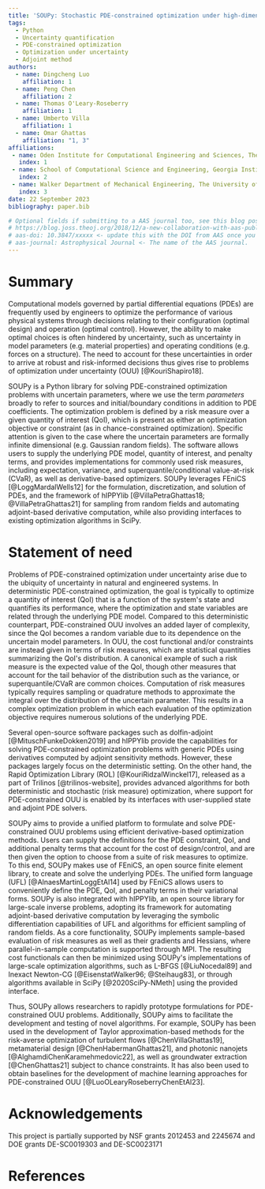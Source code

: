 ```yaml
---
title: 'SOUPy: Stochastic PDE-constrained optimization under high-dimensional uncertainty in Python'
tags:
  - Python
  - Uncertainty quantification
  - PDE-constrained optimization
  - Optimization under uncertainty
  - Adjoint method
authors:
  - name: Dingcheng Luo 
    affiliation: 1
  - name: Peng Chen 
    affiliation: 2
  - name: Thomas O'Leary-Roseberry 
    affiliation: 1
  - name: Umberto Villa 
    affiliation: 1
  - name: Omar Ghattas
    affiliation: "1, 3"
affiliations:
 - name: Oden Institute for Computational Engineering and Sciences, The University of Texas at Austin, USA 
   index: 1
 - name: School of Computational Science and Engineering, Georgia Institute of Technology, USA
   index: 2
 - name: Walker Department of Mechanical Engineering, The University of Texas at Austin, USA 
   index: 3
date: 22 September 2023
bibliography: paper.bib

# Optional fields if submitting to a AAS journal too, see this blog post:
# https://blog.joss.theoj.org/2018/12/a-new-collaboration-with-aas-publishing
# aas-doi: 10.3847/xxxxx <- update this with the DOI from AAS once you know it.
# aas-journal: Astrophysical Journal <- The name of the AAS journal.
---
```


# Summary

Computational models governed by partial differential equations (PDEs) 
are frequently used by engineers to optimize the performance of various physical systems 
through decisions relating to their configuration (optimal design) and operation (optimal control). 
However, the ability to make optimal choices is often hindered by uncertainty, 
such as uncertainty in model parameters (e.g. material properties) and operating conditions (e.g. forces on a structure).
The need to account for these uncertainties in order to arrive at robust and risk-informed decisions thus gives rise to problems of optimization under uncertainty (OUU) [@KouriShapiro18].

SOUPy is a Python library for solving PDE-constrained optimization problems with uncertain parameters, where we use the term *parameters* broadly to refer to sources and initial/boundary conditions in addition to PDE coefficients.
The optimization problem is defined by a risk measure over a given quantity of interest (QoI), which is present as either an optimization objective or constraint (as in chance-constrained optimization).
Specific attention is given to the case where the uncertain parameters are formally infinite dimensional (e.g. Gaussian random fields).
The software allows users to supply the underlying PDE model, quantity of interest, and penalty terms, 
and provides implementations for commonly used risk measures, including expectation, variance, and superquantile/conditional value-at-risk (CVaR), as well as derivative-based optimizers. 
SOUPy leverages FEniCS [@LoggMardalWells12] for the formulation, discretization, and solution of PDEs, 
and the framework of hIPPYlib [@VillaPetraGhattas18; @VillaPetraGhattas21] for sampling from random fields and automating adjoint-based derivative computation,
while also providing interfaces to existing optimization algorithms in SciPy.


# Statement of need 

Problems of PDE-constrained optimization under uncertainty arise due to the ubiquity of uncertainty in natural and engineered systems.
In deterministic PDE-constrained optimization, the goal is typically to optimize a quantity of interest (QoI) that is a function of the system's state and quantifies its performance, where the optimization and state variables are related through the underlying PDE model. 
Compared to this deterministic counterpart, PDE-constrained OUU involves an added layer of complexity, 
since the QoI becomes a random variable due to its dependence on the uncertain model parameters.
In OUU, the cost functional and/or constraints are instead given in terms of risk measures, which are statistical quantities summarizing the QoI's distribution. 
A canonical example of such a risk measure is the expected value of the QoI, 
though other measures that account for the tail behavior of the distribution such as 
the variance, or superquantile/CVaR are common choices.
Computation of risk measures typically requires sampling or quadrature methods to approximate the integral over the distribution of the uncertain parameter.
This results in a complex optimization problem in which each evaluation of the optimization objective requires numerous solutions of the underlying PDE.

Several open-source software packages such as dolfin-adjoint [@MituschFunkeDokken2019] and hIPPYlib 
provide the capabilities for solving PDE-constrained optimization problems with generic PDEs using derivatives computed by adjoint sensitivity methods. 
However, these packages largely focus on the deterministic setting. 
On the other hand, the Rapid Optimization Library (ROL) [@KouriRidzalWinckel17], released as a part of Trilinos [@trilinos-website], provides advanced algorithms for both deterministic and stochastic (risk measure) optimization, where support for PDE-constrained OUU is enabled by its interfaces with user-supplied state and adjoint PDE solvers. 

<!-- \autoref{fig:diagram} shows the key components of a PDE-constrained OUU problem and their corresponding classes in the SOUPy.

![Structure of a PDE-constrained OUU problem, illustrating the main components and their corresponding classes as implemented in SOUPy. \label{fig:diagram}](diagram.pdf) -->

SOUPy aims to provide a unified platform to formulate and solve PDE-constrained OUU problems using efficient derivative-based optimization methods. 
Users can supply the definitions for the PDE constraint, QoI, and additional penalty terms that account for the cost of design/control, and are then given the option to choose from a suite of risk measures to optimize.
To this end, SOUPy makes use of FEniCS, an open source finite element library, to create and solve the underlying PDEs. 
The unified form language (UFL) [@AlnaesMartinLoggEtAl14] used by FEniCS allows users to conveniently define the PDE, QoI, and penalty terms in their variational forms.
SOUPy is also integrated with hIPPYlib, an open source library for large-scale inverse problems, 
adopting its framework for automating adjoint-based derivative computation by leveraging the symbolic differentiation capabilities of UFL and algorithms for efficient sampling of random fields.
As a core functionality, SOUPy implements sample-based evaluation of risk measures as well as their gradients and Hessians, where parallel-in-sample computation is supported through MPI. 
The resulting cost functionals can then be minimized using SOUPy's implementations of large-scale optimization algorithms, such as L-BFGS [@LiuNocedal89] and Inexact Newton-CG [@EisenstatWalker96; @Steihaug83], 
or through algorithms available in SciPy [@2020SciPy-NMeth] using the provided interface. 

<!-- Since the problem formulation can be conveniently supplied through their variational forms in SOUPy, the library allows researchers to rapidly prototype formulations for PDE-constrained OUU problems, 
and automatically handles the risk measure evaluations and derivative computations. -->
<!-- by simply supplying the variational forms for the problem formulation, and leaving SOUPy to automatically handle the risk measure evaluations and derivative computations. -->

Thus, SOUPy allows researchers to rapidly prototype formulations for PDE-constrained OUU problems.
Additionally, SOUPy aims to facilitate the development and testing of novel algorithms.
For example, SOUPy has been used in the development of Taylor approximation-based methods for the risk-averse optimization of turbulent flows [@ChenVillaGhattas19], metamaterial design [@ChenHabermanGhattas21], and photonic nanojets [@AlghamdiChenKaramehmedovic22], as well as groundwater extraction [@ChenGhattas21] subject to chance constraints.
It has also been used to obtain baselines for the development of machine learning approaches for PDE-constrained OUU [@LuoOLearyRoseberryChenEtAl23].

# Acknowledgements
This project is partially supported by NSF grants 2012453 and 2245674 and DOE grants DE-SC0019303 and DE-SC0023171

<!-- # Citations

Citations to entries in paper.bib should be in
[rMarkdown](http://rmarkdown.rstudio.com/authoring_bibliographies_and_citations.html)
format.

If you want to cite a software repository URL (e.g. something on GitHub without a preferred
citation) then you can do it with the example BibTeX entry below for @fidgit.

For a quick reference, the following citation commands can be used:
- `@author:2001`  ->  "Author et al. (2001)"
- `[@author:2001]` -> "(Author et al., 2001)"
- `[@author1:2001; @author2:2001]` -> "(Author1 et al., 2001; Author2 et al., 2002)"

# Figures

Figures can be included like this:
![Caption for example figure.\label{fig:example}](figure.png)
and referenced from text using \autoref{fig:example}.

Figure sizes can be customized by adding an optional second parameter:
![Caption for example figure.](figure.png){ width=20% }

# Acknowledgements

We acknowledge contributions from Brigitta Sipocz, Syrtis Major, and Semyeong
Oh, and support from Kathryn Johnston during the genesis of this project. -->

# References
